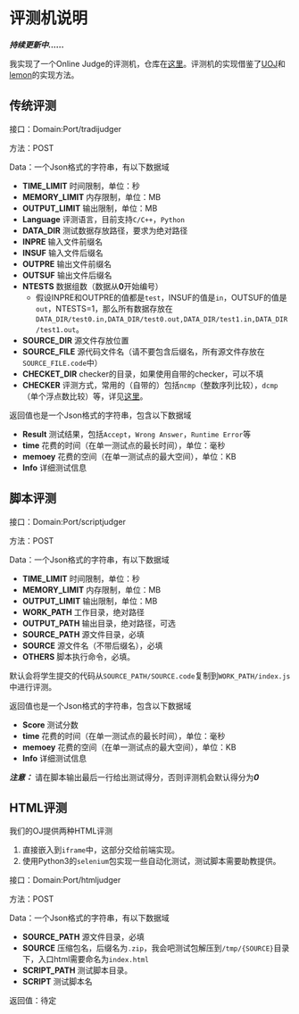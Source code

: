 # 评测机说明

***持续更新中......***

我实现了一个Online Judge的评测机，仓库在[这里](https://github.com/ShadowIterator/2018SE_THSSOJ/tree/master/judger)。评测机的实现借鉴了[UOJ](https://github.com/vfleaking/uoj)和[lemon](https://github.com/zhipeng-jia/project-lemon)的实现方法。



## 传统评测

接口：Domain:Port/tradijudger

方法：POST

Data：一个Json格式的字符串，有以下数据域

* **TIME_LIMIT** 时间限制，单位：秒
* **MEMORY_LIMIT** 内存限制，单位：MB
* **OUTPUT_LIMIT** 输出限制，单位：MB
* **Language** 评测语言，目前支持`C/C++`，`Python`
* **DATA_DIR** 测试数据存放路径，要求为绝对路径
* **INPRE** 输入文件前缀名
* **INSUF** 输入文件后缀名
* **OUTPRE** 输出文件前缀名
* **OUTSUF** 输出文件后缀名
* **NTESTS** 数据组数（数据从**0**开始编号）
  * 假设INPRE和OUTPRE的值都是`test`，INSUF的值是`in`，OUTSUF的值是`out`，NTESTS=1，那么所有数据存放在`DATA_DIR/test0.in,DATA_DIR/test0.out,DATA_DIR/test1.in,DATA_DIR/test1.out`。
* **SOURCE_DIR** 源文件存放位置
* **SOURCE_FILE** 源代码文件名（请不要包含后缀名，所有源文件存放在`SOURCE_FILE.code`中）
* **CHECKET_DIR** checker的目录，如果使用自带的checker，可以不填
* **CHECKER** 评测方式，常用的（自带的）包括`ncmp`（整数序列比较），`dcmp`（单个浮点数比较）等，详见[这里](https://github.com/MikeMirzayanov/testlib)。

返回值也是一个Json格式的字符串，包含以下数据域

* **Result** 测试结果，包括`Accept`，`Wrong Answer`，`Runtime Error`等
* **time** 花费的时间（在单一测试点的最长时间），单位：毫秒
* **memoey** 花费的空间（在单一测试点的最大空间），单位：KB
* **Info** 详细测试信息




## 脚本评测

接口：Domain:Port/scriptjudger

方法：POST

Data：一个Json格式的字符串，有以下数据域
* **TIME_LIMIT** 时间限制，单位：秒
* **MEMORY_LIMIT** 内存限制，单位：MB
* **OUTPUT_LIMIT** 输出限制，单位：MB
* **WORK_PATH** 工作目录，绝对路径
* **OUTPUT_PATH** 输出目录，绝对路径，可选
* **SOURCE_PATH** 源文件目录，必填
* **SOURCE** 源文件名（不带后缀名），必填
* **OTHERS** 脚本执行命令，必填。

默认会将学生提交的代码从`SOURCE_PATH/SOURCE.code`复制到`WORK_PATH/index.js`中进行评测。

返回值也是一个Json格式的字符串，包含以下数据域

* **Score** 测试分数
* **time** 花费的时间（在单一测试点的最长时间），单位：毫秒
* **memoey** 花费的空间（在单一测试点的最大空间），单位：KB
* **Info** 详细测试信息

***注意：*** 请在脚本输出最后一行给出测试得分，否则评测机会默认得分为***0***



## HTML评测

我们的OJ提供两种HTML评测

1. 直接嵌入到`iframe`中，这部分交给前端实现。
2. 使用Python3的`selenium`包实现一些自动化测试，测试脚本需要助教提供。

接口：Domain:Port/htmljudger

方法：POST

Data：一个Json格式的字符串，有以下数据域

- **SOURCE_PATH** 源文件目录，必填
- **SOURCE** 压缩包名，后缀名为`.zip`，我会吧测试包解压到`/tmp/{SOURCE}`目录下，入口html需要命名为`index.html`
- **SCRIPT_PATH** 测试脚本目录。
- **SCRIPT** 测试脚本名

返回值：待定

